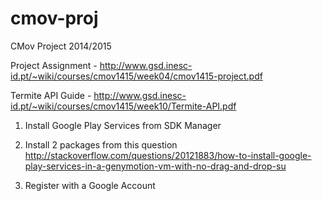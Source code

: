 # cmov-proj
CMov Project 2014/2015

Project Assignment - http://www.gsd.inesc-id.pt/~wiki/courses/cmov1415/week04/cmov1415-project.pdf

Termite API Guide - http://www.gsd.inesc-id.pt/~wiki/courses/cmov1415/week10/Termite-API.pdf

1) Install Google Play Services from SDK Manager
2) Install 2 packages from this question
http://stackoverflow.com/questions/20121883/how-to-install-google-play-services-in-a-genymotion-vm-with-no-drag-and-drop-su

3) Register with a Google Account